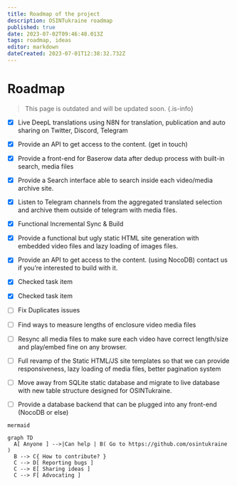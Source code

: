 ```yaml
---
title: Roadmap of the project
description: OSINTukraine roadmap
published: true
date: 2023-07-02T09:46:48.013Z
tags: roadmap, ideas
editor: markdown
dateCreated: 2023-07-01T12:38:32.732Z
---
```


# Roadmap

> This page is outdated and will be updated soon.
{.is-info}

- [x] Live DeepL translations using N8N for translation, publication and auto sharing on Twitter, Discord, Telegram
- [x] Provide an API to get access to the content. (get in touch)
- [x] Provide a front-end for Baserow data after dedup process with built-in search, media files
- [x] Provide a Search interface able to search inside each video/media archive site.
- [x] Listen to Telegram channels from the aggregated translated selection and archive them outside of telegram with media files.
- [x] Functional Incremental Sync & Build
- [x] Provide a functional but ugly static HTML site generation with embedded video files and lazy loading of images files.
- [x] Provide an API to get access to the content. (using NocoDB) contact us if you’re interested to build with it.
- [x] Checked task item
- [x] Checked task item

- [ ] Fix Duplicates issues
- [ ] Find ways to measure lengths of enclosure video media files
- [ ] Resync all media files to make sure each video have correct length/size and play/embed fine on any browser.
- [ ] Full revamp of the Static HTML/JS site templates so that we can provide responsiveness, lazy loading of media files, better pagination system
- [ ] Move away from SQLite static database and migrate to live database with new table structure designed for OSINTukraine.
- [ ] Provide a database backend that can be plugged into any front-end (NocoDB or else)


```kroki
mermaid

graph TD
  A[ Anyone ] -->|Can help | B( Go to https://github.com/osintukraine )
  B --> C{ How to contribute? }
  C --> D[ Reporting bugs ]
  C --> E[ Sharing ideas ]
  C --> F[ Advocating ]
```